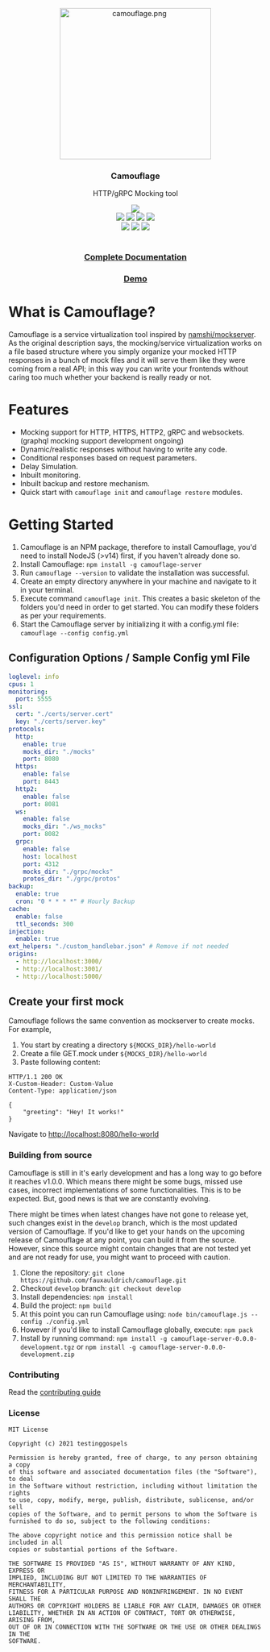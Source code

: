 <p align="center">
    <img src="https://testinggospels.github.io/camouflage/camouflage.png" alt="camouflage.png" width="300"/>
    <h3 align="center">Camouflage</h3>
    <p align="center">HTTP/gRPC Mocking tool</p>
    <p align="center">
      <img src="https://nodei.co/npm/camouflage-server.png?downloads=true"><br/>
      <img src="https://img.shields.io/badge/Maintained%3F-yes-green.svg">
      <img src="https://img.shields.io/github/license/testinggospels/camouflage.svg">
      <img src="https://img.shields.io/github/release/testinggospels/camouflage.svg">
      <img src="https://img.shields.io/npm/dm/camouflage-server"><br/>
      <img src="https://github.com/testinggospels/camouflage/actions/workflows/release.yaml/badge.svg">
      <img src="https://img.shields.io/github/repo-size/testinggospels/camouflage">
      <img src="https://img.shields.io/bundlephobia/min/camouflage-server"><br/><br/>
      <h3 align="center"><a href="https://testinggospels.github.io/camouflage/">Complete Documentation</a></h3>
      <h3 align="center"><a href="http://camouflage-server.herokuapp.com/">Demo</a></h3>
    </p>
</p>

# What is Camouflage?

Camouflage is a service virtualization tool inspired by [namshi/mockserver](https://github.com/namshi/mockserver). As the original description says, the mocking/service virtualization works on a file based structure where you simply organize your mocked HTTP responses in a bunch of mock files and it will serve them like they were coming from a real API; in this way you can write your frontends without caring too much whether your backend is really ready or not.

# Features

- Mocking support for HTTP, HTTPS, HTTP2, gRPC and websockets. (graphql mocking support development ongoing)
- Dynamic/realistic responses without having to write any code.
- Conditional responses based on request parameters.
- Delay Simulation.
- Inbuilt monitoring.
- Inbuilt backup and restore mechanism.
- Quick start with `camouflage init` and `camouflage restore` modules.

# Getting Started

1.  Camouflage is an NPM package, therefore to install Camouflage, you'd need to install NodeJS (>v14) first, if you haven't already done so.
2.  Install Camouflage: `npm install -g camouflage-server`
3.  Run `camouflage --version` to validate the installation was successful.
4.  Create an empty directory anywhere in your machine and navigate to it in your terminal.
5.  Execute command `camouflage init`. This creates a basic skeleton of the folders you'd need in order to get started. You can modify these folders as per your requirements.
6.  Start the Camouflage server by initializing it with a config.yml file: `camouflage --config config.yml`

## Configuration Options / Sample Config yml File

```yaml
loglevel: info
cpus: 1
monitoring:
  port: 5555
ssl:
  cert: "./certs/server.cert"
  key: "./certs/server.key"
protocols:
  http:
    enable: true
    mocks_dir: "./mocks"
    port: 8080
  https:
    enable: false
    port: 8443
  http2:
    enable: false
    port: 8081
  ws:
    enable: false
    mocks_dir: "./ws_mocks"
    port: 8082
  grpc:
    enable: false
    host: localhost
    port: 4312
    mocks_dir: "./grpc/mocks"
    protos_dir: "./grpc/protos"
backup:
  enable: true
  cron: "0 * * * *" # Hourly Backup
cache:
  enable: false
  ttl_seconds: 300
injection:
  enable: true
ext_helpers: "./custom_handlebar.json" # Remove if not needed
origins:
  - http://localhost:3000/
  - http://localhost:3001/
  - http://localhost:5000/
```

## Create your first mock

Camouflage follows the same convention as mockserver to create mocks. For example,

1. You start by creating a directory `${MOCKS_DIR}/hello-world`
2. Create a file GET.mock under `${MOCKS_DIR}/hello-world`
3. Paste following content:

```
HTTP/1.1 200 OK
X-Custom-Header: Custom-Value
Content-Type: application/json

{
    "greeting": "Hey! It works!"
}
```

Navigate to [http://localhost:8080/hello-world](http://localhost:8080/hello-world)

### Building from source

Camouflage is still in it's early development and has a long way to go before it reaches v1.0.0. Which means there might be some bugs, missed use cases, incorrect implementations of some functionalities. This is to be expected. But, good news is that we are constantly evolving.

There might be times when latest changes have not gone to release yet, such changes exist in the `develop` branch, which is the most updated version of Camouflage. If you'd like to get your hands on the upcoming release of Camouflage at any point, you can build it from the source. However, since this source might contain changes that are not tested yet and are not ready for use, you might want to proceed with caution.

1. Clone the repository: `git clone https://github.com/fauxauldrich/camouflage.git`
2. Checkout `develop` branch: `git checkout develop`
3. Install dependencies: `npm install`
4. Build the project: `npm build`
5. At this point you can run Camouflage using: `node bin/camouflage.js --config ./config.yml`
6. However if you'd like to install Camouflage globally, execute: `npm pack`
7. Install by running command: `npm install -g camouflage-server-0.0.0-development.tgz` or `npm install -g camouflage-server-0.0.0-development.zip`

### Contributing

Read the [contributing guide](https://github.com/testinggospels/camouflage/blob/main/CONTRIBUTING.md)

### License
```
MIT License

Copyright (c) 2021 testinggospels

Permission is hereby granted, free of charge, to any person obtaining a copy
of this software and associated documentation files (the "Software"), to deal
in the Software without restriction, including without limitation the rights
to use, copy, modify, merge, publish, distribute, sublicense, and/or sell
copies of the Software, and to permit persons to whom the Software is
furnished to do so, subject to the following conditions:

The above copyright notice and this permission notice shall be included in all
copies or substantial portions of the Software.

THE SOFTWARE IS PROVIDED "AS IS", WITHOUT WARRANTY OF ANY KIND, EXPRESS OR
IMPLIED, INCLUDING BUT NOT LIMITED TO THE WARRANTIES OF MERCHANTABILITY,
FITNESS FOR A PARTICULAR PURPOSE AND NONINFRINGEMENT. IN NO EVENT SHALL THE
AUTHORS OR COPYRIGHT HOLDERS BE LIABLE FOR ANY CLAIM, DAMAGES OR OTHER
LIABILITY, WHETHER IN AN ACTION OF CONTRACT, TORT OR OTHERWISE, ARISING FROM,
OUT OF OR IN CONNECTION WITH THE SOFTWARE OR THE USE OR OTHER DEALINGS IN THE
SOFTWARE.
```
